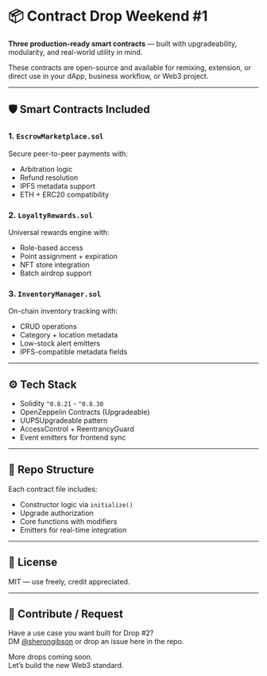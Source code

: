# 📦 Contract Drop Weekend #1

**Three production-ready smart contracts** — built with upgradeability, modularity, and real-world utility in mind.

These contracts are open-source and available for remixing, extension, or direct use in your dApp, business workflow, or Web3 project.

---

## 🛡️ Smart Contracts Included

### 1. `EscrowMarketplace.sol`
Secure peer-to-peer payments with:
- Arbitration logic
- Refund resolution
- IPFS metadata support
- ETH + ERC20 compatibility

### 2. `LoyaltyRewards.sol`
Universal rewards engine with:
- Role-based access
- Point assignment + expiration
- NFT store integration
- Batch airdrop support

### 3. `InventoryManager.sol`
On-chain inventory tracking with:
- CRUD operations
- Category + location metadata
- Low-stock alert emitters
- IPFS-compatible metadata fields

---

## ⚙️ Tech Stack
- Solidity `^0.8.21` - `^0.8.30`
- OpenZeppelin Contracts (Upgradeable)
- UUPSUpgradeable pattern
- AccessControl + ReentrancyGuard
- Event emitters for frontend sync

---

## 📁 Repo Structure
Each contract file includes:
- Constructor logic via `initialize()`  
- Upgrade authorization  
- Core functions with modifiers  
- Emitters for real-time integration

---

## 📜 License
MIT — use freely, credit appreciated.

---

## 🙌 Contribute / Request
Have a use case you want built for Drop #2?  
DM [@sherongibson](https://www.linkedin.com/in/sherongibson) or drop an issue here in the repo.

More drops coming soon.  
Let’s build the new Web3 standard.

